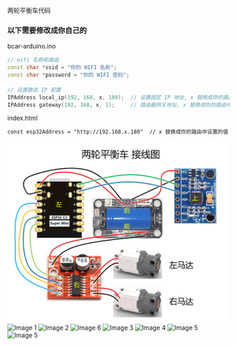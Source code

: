 两轮平衡车代码

### 以下需要修改成你自己的

bcar-arduino.ino
```c++
// wifi 名称和路由
const char *ssid = "你的 WIFI 名称";
const char *password = "你的 WIFI 密码";

// 设置静态 IP 配置
IPAddress local_ip(192, 168, x, 180);  // 设置固定 IP 地址, x 替换成你的路由中设置的值
IPAddress gateway(192, 168, x, 1);     // 路由器网关地址, x 替换成你的路由中设置的值
```

index.html
```html
const esp32Address = "http://192.168.x.180"  // x 替换成你的路由中设置的值

```


![Image 0](./images/LB_CAR_接线图.jpg)
![Image 1](./images/主_800_1.png)
![Image 2](./images/主_800_2.png)
![Image 6](./images/主_800_6.png)
![Image 3](./images/主_800_3.png)
![Image 4](./images/主_800_4.png)
![Image 5](./images/主_800_5.png)
![Image 5](./images/主_800_7.png)
